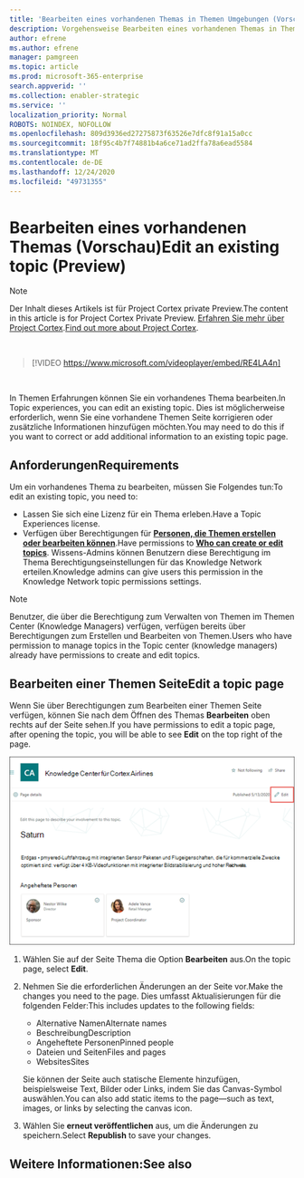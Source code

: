 ```yaml
---
title: 'Bearbeiten eines vorhandenen Themas in Themen Umgebungen (Vorschau) '
description: Vorgehensweise Bearbeiten eines vorhandenen Themas in Themen Berichten.
author: efrene
ms.author: efrene
manager: pamgreen
ms.topic: article
ms.prod: microsoft-365-enterprise
search.appverid: ''
ms.collection: enabler-strategic
ms.service: ''
localization_priority: Normal
ROBOTS: NOINDEX, NOFOLLOW
ms.openlocfilehash: 809d3936ed27275873f63526e7dfc8f91a15a0cc
ms.sourcegitcommit: 18f95c4b7f74881b4a6ce71ad2ffa78a6ead5584
ms.translationtype: MT
ms.contentlocale: de-DE
ms.lasthandoff: 12/24/2020
ms.locfileid: "49731355"
---
```

# <a name="edit-an-existing-topic-preview"></a><span data-ttu-id="4135b-103">Bearbeiten eines vorhandenen Themas (Vorschau)</span><span class="sxs-lookup"><span data-stu-id="4135b-103">Edit an existing topic (Preview)</span></span>

> [!Note] 
> <span data-ttu-id="4135b-104">Der Inhalt dieses Artikels ist für Project Cortex private Preview.</span><span class="sxs-lookup"><span data-stu-id="4135b-104">The content in this article is for Project Cortex Private Preview.</span></span> <span data-ttu-id="4135b-105">[Erfahren Sie mehr über Project Cortex](https://aka.ms/projectcortex).</span><span class="sxs-lookup"><span data-stu-id="4135b-105">[Find out more about Project Cortex](https://aka.ms/projectcortex).</span></span>

</br>

> [!VIDEO https://www.microsoft.com/videoplayer/embed/RE4LA4n]  

</br>

<span data-ttu-id="4135b-106">In Themen Erfahrungen können Sie ein vorhandenes Thema bearbeiten.</span><span class="sxs-lookup"><span data-stu-id="4135b-106">In Topic experiences, you can edit an existing topic.</span></span> <span data-ttu-id="4135b-107">Dies ist möglicherweise erforderlich, wenn Sie eine vorhandene Themen Seite korrigieren oder zusätzliche Informationen hinzufügen möchten.</span><span class="sxs-lookup"><span data-stu-id="4135b-107">You may need to do this if you want to correct or add additional information to an existing topic page.</span></span> 

## <a name="requirements"></a><span data-ttu-id="4135b-108">Anforderungen</span><span class="sxs-lookup"><span data-stu-id="4135b-108">Requirements</span></span>

<span data-ttu-id="4135b-109">Um ein vorhandenes Thema zu bearbeiten, müssen Sie Folgendes tun:</span><span class="sxs-lookup"><span data-stu-id="4135b-109">To edit an existing topic, you need to:</span></span>
- <span data-ttu-id="4135b-110">Lassen Sie sich eine Lizenz für ein Thema erleben.</span><span class="sxs-lookup"><span data-stu-id="4135b-110">Have a Topic Experiences license.</span></span>
- <span data-ttu-id="4135b-111">Verfügen über Berechtigungen für [**Personen, die Themen erstellen oder bearbeiten können**](https://docs.microsoft.com/microsoft-365/knowledge/topic-experiences-user-permissions).</span><span class="sxs-lookup"><span data-stu-id="4135b-111">Have permissions to [**Who can create or edit topics**](https://docs.microsoft.com/microsoft-365/knowledge/topic-experiences-user-permissions).</span></span> <span data-ttu-id="4135b-112">Wissens-Admins können Benutzern diese Berechtigung im Thema Berechtigungseinstellungen für das Knowledge Network erteilen.</span><span class="sxs-lookup"><span data-stu-id="4135b-112">Knowledge admins can give users this permission in the Knowledge Network topic permissions settings.</span></span> 

> [!Note] 
> <span data-ttu-id="4135b-113">Benutzer, die über die Berechtigung zum Verwalten von Themen im Themen Center (Knowledge Managers) verfügen, verfügen bereits über Berechtigungen zum Erstellen und Bearbeiten von Themen.</span><span class="sxs-lookup"><span data-stu-id="4135b-113">Users who have permission to manage topics in the Topic center (knowledge managers) already have permissions to create and edit topics.</span></span>

## <a name="edit-a-topic-page"></a><span data-ttu-id="4135b-114">Bearbeiten einer Themen Seite</span><span class="sxs-lookup"><span data-stu-id="4135b-114">Edit a topic page</span></span>

<span data-ttu-id="4135b-115">Wenn Sie über Berechtigungen zum Bearbeiten einer Themen Seite verfügen, können Sie nach dem Öffnen des Themas **Bearbeiten** oben rechts auf der Seite sehen.</span><span class="sxs-lookup"><span data-stu-id="4135b-115">If you have permissions to edit a topic page, after opening the topic, you will be able to see **Edit** on the top right of the page.</span></span>

   ![Bearbeitungssteuerelement](../media/knowledge-management/topic-page-edit.png) </br> 

1. <span data-ttu-id="4135b-117">Wählen Sie auf der Seite Thema die Option **Bearbeiten** aus.</span><span class="sxs-lookup"><span data-stu-id="4135b-117">On the topic page, select **Edit**.</span></span>

2. <span data-ttu-id="4135b-118">Nehmen Sie die erforderlichen Änderungen an der Seite vor.</span><span class="sxs-lookup"><span data-stu-id="4135b-118">Make the changes you need to the page.</span></span> <span data-ttu-id="4135b-119">Dies umfasst Aktualisierungen für die folgenden Felder:</span><span class="sxs-lookup"><span data-stu-id="4135b-119">This includes updates to the following fields:</span></span>

    -  <span data-ttu-id="4135b-120">Alternative Namen</span><span class="sxs-lookup"><span data-stu-id="4135b-120">Alternate names</span></span>
    -  <span data-ttu-id="4135b-121">Beschreibung</span><span class="sxs-lookup"><span data-stu-id="4135b-121">Description</span></span>
    -  <span data-ttu-id="4135b-122">Angeheftete Personen</span><span class="sxs-lookup"><span data-stu-id="4135b-122">Pinned people</span></span>
    -  <span data-ttu-id="4135b-123">Dateien und Seiten</span><span class="sxs-lookup"><span data-stu-id="4135b-123">Files and pages</span></span>
    -  <span data-ttu-id="4135b-124">Websites</span><span class="sxs-lookup"><span data-stu-id="4135b-124">Sites</span></span>

    <span data-ttu-id="4135b-125">Sie können der Seite auch statische Elemente hinzufügen, beispielsweise Text, Bilder oder Links, indem Sie das Canvas-Symbol auswählen.</span><span class="sxs-lookup"><span data-stu-id="4135b-125">You can also add static items to the page—such as text, images, or links by selecting the canvas icon.</span></span>

3. <span data-ttu-id="4135b-126">Wählen Sie **erneut veröffentlichen** aus, um die Änderungen zu speichern.</span><span class="sxs-lookup"><span data-stu-id="4135b-126">Select **Republish** to save your changes.</span></span>


## <a name="see-also"></a><span data-ttu-id="4135b-127">Weitere Informationen:</span><span class="sxs-lookup"><span data-stu-id="4135b-127">See also</span></span>



  






